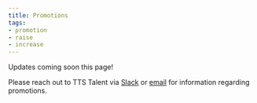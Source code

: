 ```yaml
---
title: Promotions
tags:
- promotion
- raise
- increase
---
```


Updates coming soon this page!

Please reach out to TTS Talent via [Slack](https://gsa-tts.slack.com/messagse/talent/) or [email](tts-talentteam@gsa.gov) for information regarding promotions.
